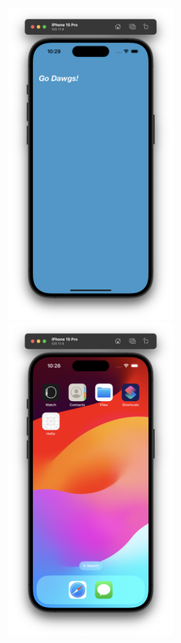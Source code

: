 <p>
  <img src="emulator.png" alt="Emulator" height="500" />
  <img src="home.png" alt="Home Screen" height="500" />
</p>
